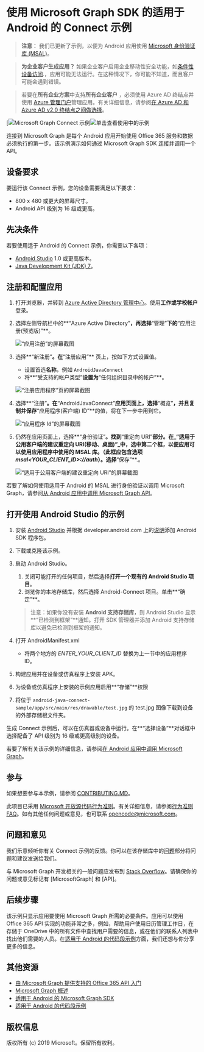 # 使用 Microsoft Graph SDK 的适用于 Android 的 Connect 示例


>**注意：** 我们已更新了示例，以便为 Android 应用使用 [Microsoft 身份验证库 (MSAL)](https://github.com/AzureAD/microsoft-authentication-library-for-android)。


> **为企业客户生成应用？** 如果企业客户启用企业移动性安全功能，如<a href="https://azure.microsoft.com/en-us/documentation/articles/active-directory-conditional-access-device-policies/" target="_newtab">条件性设备访问</a>.，应用可能无法运行。在这种情况下，你可能不知道，而且客户可能会遇到错误。 

> 若要在**所有企业方案**中支持**所有企业客户** ，必须使用 Azure AD 终结点并使用 [Azure 管理门户](https://aka.ms/aadapplist)管理应用。有关详细信息，请参阅[在 Azure AD 和 Azure AD v2.0 终结点之间做选择](https://graph.microsoft.io/docs/authorization/auth_overview#deciding-between-azure-ad-and-the-v2-authentication-endpoint)。

[![Microsoft Graph Connect 示例](/readme-images/O365-Android-Connect-video_play_icon.png)![单击查看使用中的示例](/readme-images/O365-Android-Connect-video_play_icon.png)

连接到 Microsoft Graph 是每个 Android 应用开始使用 Office 365 服务和数据必须执行的第一步。该示例演示如何通过 Microsoft Graph SDK 连接并调用一个 API。

## 设备要求

要运行该 Connect 示例，您的设备需要满足以下要求：

* 800 x 480 或更大的屏幕尺寸。
* Android API 级别为 16 级或更高。
 
## 先决条件

若要使用适于 Android 的 Connect 示例，你需要以下各项：

* [Android Studio](http://developer.android.com/sdk/index.html) 1.0 或更高版本。
* [Java Development Kit (JDK) 7](http://www.oracle.com/technetwork/java/javase/downloads/jdk7-downloads-1880260.html)。

<a name="register"></a>
## 注册和配置应用

1. 打开浏览器，并转到 [Azure Active Directory 管理中心](https://aad.portal.azure.com)。使用**工作或学校帐户**登录。

1. 选择左侧导航栏中的**“Azure Active Directory”**，再选择**“管理”**下的**“应用注册(预览版)”**。

    ![“应用注册”的屏幕截图 ](./readme-images/aad-portal-app-registrations.png)

1. 选择**“新注册”**。在**“注册应用”** 页上，按如下方式设置值。

    - 设置首选**名称**，例如 `AndroidJavaConnect`
    - 将**“受支持的帐户类型”**设置为**“任何组织目录中的帐户”**。

    ![“注册应用程序”页的屏幕截图](./readme-images/aad-register-an-app.PNG)

1. 选择**“注册”**。在**“AndroidJavaConnect”**应用页面上，选择**“概览”**，并且复制并保存**“应用程序(客户端) ID”**的值，将在下一步中用到它。

    ![“应用程序 Id”的屏幕截图](./readme-images/aad-application-id.PNG)

1. 仍然在应用页面上，选择**“身份验证”**。找到**“重定向 URI”**部分。在_“适用于公用客户端的建议重定向 URI(移动、桌面)”_中，选中第二个框，以便应用可以使用应用程序中使用的 MSAL 库。（此框应包含选项 _msal<YOUR\_CLIENT\_ID>://auth_）。选择**“保存”**.。

    ![“适用于公用客户端的建议重定向 URI”的屏幕截图](./readme-images/aad-redirect-uri-public-client.PNG)
  
若要了解如何使用适用于 Android 的 MSAL 进行身份验证以调用 Microsoft Graph，请参阅[从 Android 应用中调用 Microsoft Graph API](https://docs.microsoft.com/en-us/azure/active-directory/develop/guidedsetups/active-directory-android)。

  
## 打开使用 Android Studio 的示例

1. 安装 [Android Studio](http://developer.android.com/sdk/index.html) 并根据 developer.android.com 上的[说明](http://developer.android.com/sdk/installing/adding-packages.html)添加 Android SDK 程序包。
2. 下载或克隆该示例。
4. 启动 Android Studio。
	1. 关闭可能打开的任何项目，然后选择**打开一个现有的 Android Studio 项目**。
	2. 浏览你的本地存储库，然后选择 Android-Connect 项目。单击**“确定”**。
	
	> 注意：如果你没有安装 **Android 支持存储库**，则 Android Studio 显示**“已检测到框架”**通知。打开 SDK 管理器并添加 Android 支持存储库以避免已检测到框架的通知。
5. 打开 AndroidManifest.xml
	* 将两个地方的 *ENTER\_YOUR\_CLIENT\_ID* 替换为上一节中的应用程序 ID。
6. 构建应用并在设备或仿真程序上安装 APK。
7. 为设备或仿真程序上安装的示例应用启用**“存储”**权限
8. 将位于 `android-java-connect-sample/app/src/main/res/drawable/test.jpg` 的 test.jpg 图像下载到设备的外部存储根文件夹。



生成 Connect 示例后，可以在仿真器或设备中运行。在**“选择设备”**对话框中选择配备了 API 级别为 16 级或更高级别的设备。

若要了解有关该示例的详细信息，请参阅[在 Android 应用中调用 Microsoft Graph](https://developer.microsoft.com/en-us/graph/docs/concepts/android)。

<a name="contributing"></a>
## 参与 ##

如果想要参与本示例，请参阅 [CONTRIBUTING.MD](/CONTRIBUTING.md)。

此项目已采用 [Microsoft 开放源代码行为准则](https://opensource.microsoft.com/codeofconduct/)。有关详细信息，请参阅[行为准则 FAQ](https://opensource.microsoft.com/codeofconduct/faq/)。如有其他任何问题或意见，也可联系 [opencode@microsoft.com](mailto:opencode@microsoft.com)。

## 问题和意见

我们乐意倾听你有关 Connect 示例的反馈。你可以在该存储库中的[问题](issues)部分将问题和建议发送给我们。

与 Microsoft Graph 开发相关的一般问题应发布到 [Stack Overflow](http://stackoverflow.com/questions/tagged/MicrosoftGraph+API)。请确保你的问题或意见标记有 \[MicrosoftGraph] 和 \[API]。

## 后续步骤

该示例只显示应用要使用 Microsoft Graph 所需的必要条件。应用可以使用 Office 365 API 实现的功能非常之多，例如，帮助用户使用日历管理工作日，在存储于 OneDrive 中的所有文件中查找用户需要的信息，或在他们的联系人列表中找出他们需要的人员。在[适用于 Android 的代码段示例](../../../android-java-snippets-sample)方面，我们还想与你分享更多的信息。 
  
## 其他资源

* [由 Microsoft Graph 提供支持的 Office 365 API 入门](http://dev.office.com/getting-started/office365apis)
* [Microsoft Graph 概述](http://graph.microsoft.io)
* [适用于 Android 的 Microsoft Graph SDK](../../../msgraph-sdk-android)
* [适用于 Android 的代码段示例](../../../android-java-snippets-sample)

## 版权信息
版权所有 (c) 2019 Microsoft。保留所有权利。
